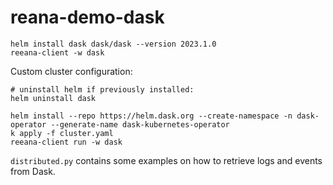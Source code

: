 # reana-demo-dask

```console
helm install dask dask/dask --version 2023.1.0
reeana-client -w dask
```

Custom cluster configuration:

```console
# uninstall helm if previously installed:
helm uninstall dask

helm install --repo https://helm.dask.org --create-namespace -n dask-operator --generate-name dask-kubernetes-operator
k apply -f cluster.yaml
reeana-client run -w dask
```

`distributed.py` contains some examples on how to retrieve logs and events from Dask.
